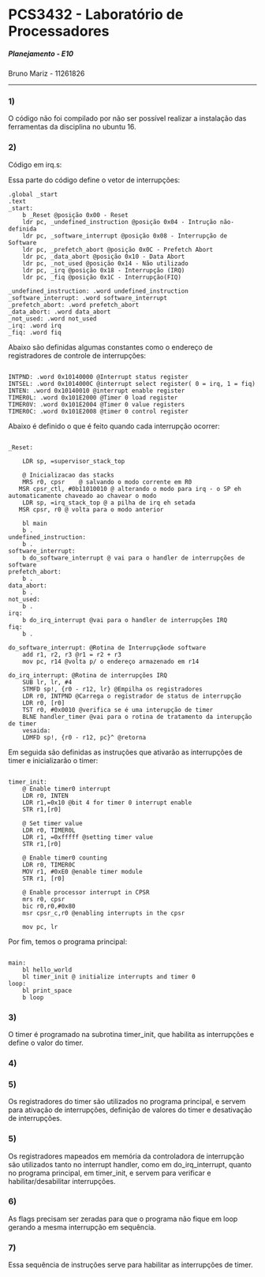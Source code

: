 # PCS3432 - Laboratório de Processadores

##### Planejamento - E10

Bruno Mariz - 11261826

---

### 1)

O código não foi compilado por não ser possível realizar a instalação das ferramentas da disciplina no ubuntu 16.

### 2)

Código em irq.s:

Essa parte do código define o vetor de interrupções:

```
.global _start
.text
_start:
    b _Reset @posição 0x00 - Reset
    ldr pc, _undefined_instruction @posição 0x04 - Intrução não-definida
    ldr pc, _software_interrupt @posição 0x08 - Interrupção de Software
    ldr pc, _prefetch_abort @posição 0x0C - Prefetch Abort
    ldr pc, _data_abort @posição 0x10 - Data Abort
    ldr pc, _not_used @posição 0x14 - Não utilizado
    ldr pc, _irq @posição 0x18 - Interrupção (IRQ)
    ldr pc, _fiq @posição 0x1C - Interrupção(FIQ)

_undefined_instruction: .word undefined_instruction
_software_interrupt: .word software_interrupt
_prefetch_abort: .word prefetch_abort
_data_abort: .word data_abort
_not_used: .word not_used
_irq: .word irq
_fiq: .word fiq

```

Abaixo são definidas algumas constantes como o endereço de registradores de controle de interrupções:

```

INTPND: .word 0x10140000 @Interrupt status register
INTSEL: .word 0x1014000C @interrupt select register( 0 = irq, 1 = fiq)
INTEN: .word 0x10140010 @interrupt enable register
TIMER0L: .word 0x101E2000 @Timer 0 load register
TIMER0V: .word 0x101E2004 @Timer 0 value registers
TIMER0C: .word 0x101E2008 @timer 0 control register

```

Abaixo é definido o que é feito quando cada interrupção ocorrer:

```

_Reset:

    LDR sp, =supervisor_stack_top

    @ Inicializacao das stacks
    MRS r0, cpsr    @ salvando o modo corrente em R0
   MSR cpsr_ctl, #0b11010010 @ alterando o modo para irq - o SP eh automaticamente chaveado ao chavear o modo
    LDR sp, =irq_stack_top @ a pilha de irq eh setada
   MSR cpsr, r0 @ volta para o modo anterior

    bl main
    b .
undefined_instruction:
    b .
software_interrupt:
    b do_software_interrupt @ vai para o handler de interrupções de software
prefetch_abort:
    b .
data_abort:
    b .
not_used:
    b .
irq:
    b do_irq_interrupt @vai para o handler de interrupções IRQ
fiq:
    b .

do_software_interrupt: @Rotina de Interrupçãode software
    add r1, r2, r3 @r1 = r2 + r3
    mov pc, r14 @volta p/ o endereço armazenado em r14

do_irq_interrupt: @Rotina de interrupções IRQ
    SUB lr, lr, #4
    STMFD sp!, {r0 - r12, lr} @Empilha os registradores
    LDR r0, INTPND @Carrega o registrador de status de interrupção
    LDR r0, [r0]
    TST r0, #0x0010 @verifica se é uma interupção de timer
    BLNE handler_timer @vai para o rotina de tratamento da interupção de timer
    vesaida:
    LDMFD sp!, {r0 - r12, pc}^ @retorna

```

Em seguida são definidas as instruções que ativarão as interrupções de timer e inicializarão o timer:

```

timer_init:
    @ Enable timer0 interrupt
    LDR r0, INTEN
    LDR r1,=0x10 @bit 4 for timer 0 interrupt enable
    STR r1,[r0]

    @ Set timer value
    LDR r0, TIMER0L
    LDR r1, =0xfffff @setting timer value
    STR r1,[r0]

    @ Enable timer0 counting
    LDR r0, TIMER0C
    MOV r1, #0xE0 @enable timer module
    STR r1, [r0]

    @ Enable processor interrupt in CPSR
    mrs r0, cpsr
    bic r0,r0,#0x80
    msr cpsr_c,r0 @enabling interrupts in the cpsr

    mov pc, lr

```

Por fim, temos o programa principal:

```

main:
    bl hello_world
    bl timer_init @ initialize interrupts and timer 0
loop:
    bl print_space
    b loop

```

### 3)

O timer é programado na subrotina timer_init, que habilita as interrupções e define o valor do timer.

### 4)

### 5)

Os registradores do timer são utilizados no programa principal, e servem para ativação de interrupções, definição de valores do timer e desativação de interrupções.

### 5)

Os registradores mapeados em memória da controladora de interrupção são utilizados tanto no interrupt handler, como em do_irq_interrupt, quanto no programa principal, em timer_init, e servem para verificar e habilitar/desabilitar interrupções.

### 6)

As flags precisam ser zeradas para que o programa não fique em loop gerando a mesma interrupção em sequência.

### 7)

Essa sequência de instruções serve para habilitar as interrupções de timer.
